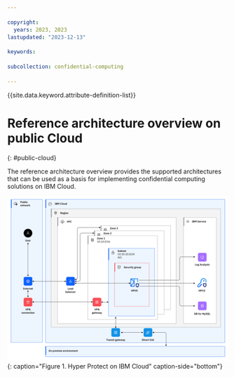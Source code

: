 ```yaml
---

copyright:
  years: 2023, 2023
lastupdated: "2023-12-13"

keywords: 

subcollection: confidential-computing

---
```


{{site.data.keyword.attribute-definition-list}}

# Reference architecture overview on public Cloud
{: #public-cloud}

The reference architecture overview provides the supported architectures that can be used as a basis for implementing confidential computing solutions on IBM Cloud.

![Hyper Protect on IBM cloud](../images/architecture-ibmcloud.png){: caption="Figure 1. Hyper Protect on IBM Cloud" caption-side="bottom"}

